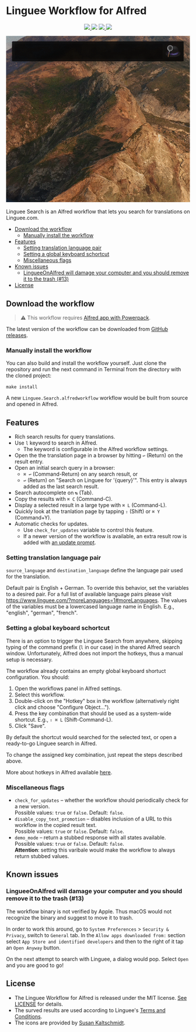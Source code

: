 # Linguee Workflow for Alfred

<p align="center">

<a href="https://www.alfredapp.com/">
  <img src="https://img.shields.io/badge/Alfred-4-blueviolet" />
</a>
<img src="https://img.shields.io/badge/macOS-10.15%20|%2011+-blue" />
<a href="https://github.com/sigito/Linguee-Workflow-for-Alfred/releases/latest">
  <img src="https://img.shields.io/github/v/release/sigito/Linguee-Workflow-for-Alfred?color=important" />
</a>
<a href="https://twitter.com/sigito_is_taken">
  <img src="https://img.shields.io/badge/Contact-%40sigito__is__taken-lightgrey" />
</a>

</p>

<p align="center"><img src="demo.gif" alt="Demo"/></p>

Linguee Search is an Alfred workflow that lets you search for translations on Linguee.com.

* [Download the workflow](#download-the-workflow)
  * [Manually install the workflow](#manually-install-the-workflow)
* [Features](#features)
  * [Setting translation language pair](#setting-translation-language-pair)
  * [Setting a global keyboard schortcut](#setting-a-global-keyboard-schortcut)
  * [Miscellaneous flags](#miscellaneous-flags)
* [Known issues](#known-issues)
  * [LingueeOnAlfred will damage your computer and you should remove it to the trash (\#13)](#lingueeonalfred-will-damage-your-computer-and-you-should-remove-it-to-the-trash-13)
* [License](#license)

## Download the workflow

> ⚠️ This workflow requires [Alfred app with Powerpack](https://www.alfredapp.com/powerpack/).

The latest version of the workflow can be downloaded from [GitHub releases](https://github.com/sigito/Linguee-Workflow-for-Alfred/releases/latest).

### Manually install the workflow

You can also build and install the workflow yourself. Just clone the repository and run the next command in Terminal from the directory with the cloned project:

```shell
make install
```

A new `Linguee.Search.alfredworkflow` workflow would be built from source and opened in Alfred.

## Features

* Rich search results for query translations.
* Use `l` keyword to search in Alfred.
  * The keyword is configurable in the Alfred workflow settings.
* Open the the translation page in a browser by hitting `↩` (Return) on the result entry.
* Open an initial search query in a browser:
  * `⌘ ↩` (Command-Return) on any search result, or
  * `↩` (Return) on "Search on Linguee for '{query}'". This entry is always added as the last search result.
* Search autocomplete on `↹` (Tab).
* Copy the results with `⌘ C` (Command-C).
* Display a selected result in a large type with `⌘ L` (Command-L).
* Quickly look at the tranlation page by tapping `⇧` (Shift) or `⌘ Y` (Command+Y).
* Automatic checks for updates.
  * Use `check_for_updates` variable to control this feature.
  * If a newer version of the workflow is available, an extra result row is added with [an update prompt](periodic_checks_for_updates.png).

### Setting translation language pair

`source_language` and `destination_language` define the language pair used for the translation.

Default pair is English + German. To override this behavior, set the variables to a desired pair. For a full list of available language pairs please visit <https://www.linguee.com/?moreLanguages=1#moreLanguages>. The values of the variables must be a lowercased language name in English. E.g., "english", "german", "french".

### Setting a global keyboard schortcut

There is an option to trigger the Linguee Search from anywhere, skipping typing of the command prefix (`l` in our case) in the shared Alfred search window. Unfortunately, Alfred does not import the hotkeys, thus a manual setup is necessary.

The workflow already contains an empty global keyboard shortuct configuration. You should:

1. Open the workflows panel in Alfred settings.
1. Select this workflow.
1. Double-click on the "Hotkey" box in the workflow (alternatively right click and choose "Configure Object...").
1. Press the key combination that should be used as a system-wide shortcut. E.g., `⇧ ⌘ L` (Shift-Command-L).
1. Click "Save".

By default the shortcut would searched for the selected text, or open a ready-to-go Linguee search in Alfred.

To change the assigned key combination, just repeat the steps described above.

More about hotkeys in Alfred available [here](https://www.alfredapp.com/help/workflows/triggers/hotkey/).

### Miscellaneous flags

* `check_for_updates` – whether the workflow should periodically check for a new version.  
  Possible values: `true` or `false`. Default: `false`.
* `disable_copy_text_promotion` – disables inclusion of a URL to this workflow in the copied result text.  
  Possible values: `true` or `false`. Default: `false`.
* `demo_mode` – return a stubbed response with all states available.  
  Possible values: `true` or `false`. Default: `false`.  
  **Attention**: setting this varibale would make the workflow to always return stubbed values.

## Known issues

### LingueeOnAlfred will damage your computer and you should remove it to the trash (#13)

The workflow binary is not verified by Apple. Thus macOS would not recognize the binary and suggest to move it to trash.

In order to work this around, go to `System Preferences` > `Security & Privacy`, switch to `General` tab. In the `Allow apps downloaded from:` section select `App Store and identified developers` and then to the right of it tap an `Open Anyway` button. 

On the next attempt to search with Linguee, a dialog would pop. Select `Open` and you are good to go!

## License

* The Linguee Workflow for Alfred is released under the MIT license. [See LICENSE](LICENSE) for details.
* The surved results are used according to Linguee's [Terms and Conditions](https://www.linguee.com/english-german/page/termsAndConditions.php).
* The icons are provided by [Susan Kaltschmidt](http://www.susan-kaltschmidt.com/).

